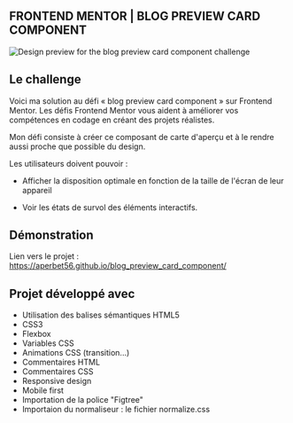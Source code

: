 ## FRONTEND MENTOR | BLOG PREVIEW CARD COMPONENT

![Design preview for the blog preview card component challenge](./design/desktop-preview.jpg)

## Le challenge

Voici ma solution au défi « blog preview card component » sur Frontend Mentor. Les défis Frontend Mentor vous aident à améliorer vos compétences en codage en créant des projets réalistes.

Mon défi consiste à créer ce composant de carte d'aperçu et à le rendre aussi proche que possible du design.

Les utilisateurs doivent pouvoir :

- Afficher la disposition optimale en fonction de la taille de l'écran de leur appareil

- Voir les états de survol des éléments interactifs.

## Démonstration

Lien vers le projet : https://aperbet56.github.io/blog_preview_card_component/

## Projet développé avec

- Utilisation des balises sémantiques HTML5
- CSS3
- Flexbox
- Variables CSS
- Animations CSS (transition...)
- Commentaires HTML
- Commentaires CSS
- Responsive design
- Mobile first
- Importation de la police "Figtree"
- Importaion du normaliseur : le fichier normalize.css

